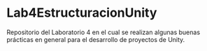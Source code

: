 # Lab4EstructuracionUnity
Repositorio del Laboratorio 4 en el cual se realizan algunas buenas prácticas en general para el desarrollo de proyectos de Unity.
